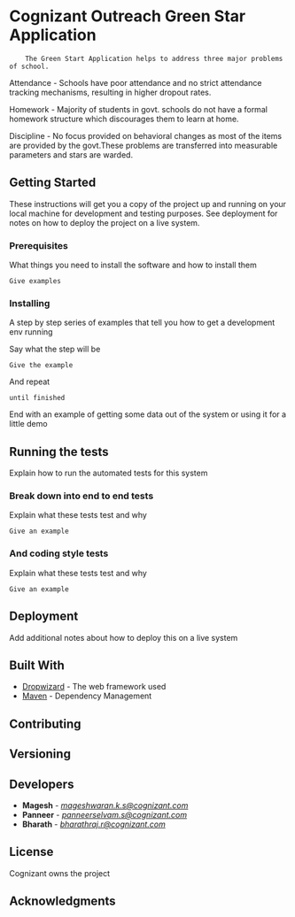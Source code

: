 # Cognizant Outreach Green Star Application

		The Green Start Application helps to address three major problems of school. 
Attendance - Schools have poor attendance and no strict attendance tracking mechanisms, resulting in higher dropout rates.

Homework - Majority of students in govt. schools do not have a formal homework structure which discourages them to learn at home.

Discipline - No focus provided on behavioral changes as most of the items are provided by the govt.These problems are transferred into measurable parameters and stars are warded.

## Getting Started

These instructions will get you a copy of the project up and running on your local machine for development and testing purposes. See deployment for notes on how to deploy the project on a live system.

### Prerequisites

What things you need to install the software and how to install them

```
Give examples
```

### Installing

A step by step series of examples that tell you how to get a development env running

Say what the step will be

```
Give the example
```

And repeat

```
until finished
```

End with an example of getting some data out of the system or using it for a little demo

## Running the tests

Explain how to run the automated tests for this system

### Break down into end to end tests

Explain what these tests test and why

```
Give an example
```

### And coding style tests

Explain what these tests test and why

```
Give an example
```

## Deployment

Add additional notes about how to deploy this on a live system

## Built With

* [Dropwizard](http://www.dropwizard.io/1.0.2/docs/) - The web framework used
* [Maven](https://maven.apache.org/) - Dependency Management


## Contributing



## Versioning


## Developers

* **Magesh**  - *mageshwaran.k.s@cognizant.com*
* **Panneer** - *panneerselvam.s@cognizant.com*
* **Bharath**  - *bharathraj.r@cognizant.com*

## License

Cognizant owns the project

## Acknowledgments



